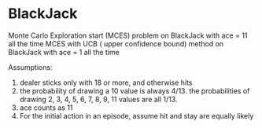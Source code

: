 # BlackJack
Monte Carlo Exploration start (MCES) problem on BlackJack with ace = 11 all the time
MCES with UCB ( upper confidence bound) method on BlackJack with ace = 1 all the time

Assumptions:
1.  dealer sticks only with 18 or more, and otherwise hits
2.  the probability of drawing a 10 value is always 4/13.  the probabilities of drawing 2, 3, 4, 5, 6, 7, 8, 9, 11 values are all 1/13.  
3.  ace counts as 11
4.  For the initial action in an episode, assume hit and stay are equally likely
